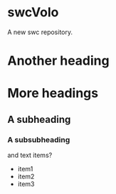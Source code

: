 # swcVolo
A new swc repository.
# Another heading

# More headings
## A subheading
### A subsubheading
and text
items?
- item1
- item2
- item3
